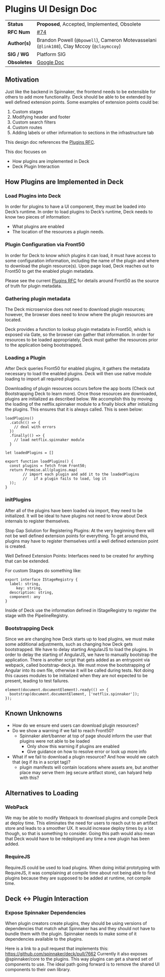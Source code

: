 # Plugins UI Design Doc
| | |
|-|-|
| **Status** | **Proposed**, Accepted, Implemented, Obsolete |
| **RFC  Num** | [#74](https://github.com/spinnaker/community/pull/74) |
| **Author(s)** | Brandon Powell (`@bpowell`), Cameron Motevasselani (`@link108`), Clay Mccoy (`@claymccoy`) |
| **SIG / WG** | Platform SIG |
| **Obsoletes** | [Google Doc](https://docs.google.com/document/d/16WmRSziTJsSBZ1kuKUfVleLAYMIxmfvz/edit) |

## Motivation
Just like the backend in Spinnaker, the frontend needs to be extensible for others to add more functionality. Deck should be able to be extended by well defined extension points. Some examples of extension points could be:
1. Custom stages
2. Modifying header and footer
3. Custom search filters
4. Custom routes
5. Adding labels or other information to sections in the infrastructure tab

This design doc references the [Plugins RFC](./plugins.md).

This doc focuses on
* How plugins are implemented in Deck
* Deck  Plugin Interaction

## How Plugins are Implemented in Deck
### Load Plugins into Deck
In order for plugins to have a UI component, they must be loaded into Deck’s runtime. In order to load plugins to Deck’s runtime, Deck needs to know two pieces of information:
* What plugins are enabled 
* The location of the resources a plugin needs.

### Plugin Configuration via Front50
In order for Deck to know which plugins it can load, it must have access to some configuration information, including the name of the plugin and where to download the plugin resource(s). Upon page load, Deck reaches out to Front50 to get the enabled plugin metadata.


Please see the current [Plugins RFC](./plugins.md) for details around Front50 as the source of truth for plugin metadata. 


### Gathering plugin metadata
The Deck microservice does not need to download plugin resources; however, the browser does need to know where the plugin resources are located. 

Deck provides a function to lookup plugin metadata in Front50, which is exposed via Gate, so the browser can gather that information. In order for resources to be loaded appropriately, Deck must gather the resources prior to the application being bootstrapped.  


### Loading a Plugin
After Deck queries Front50 for enabled plugins, it gathers the metadata necessary to load the enabled plugins. Deck will then use native module loading to import all required plugins. 

Downloading of plugin resources occurs before the app boots (Check out Bootstrapping Deck to learn more). Once those resources are downloaded, plugins are initialized as described below. We accomplish this by moving the loading of the netflix.spinnaker module to a finally block after initializing the plugins. This ensures that it is always called. This is seen below:


```
loadPlugins()
  .catch(() => {
    // deal with errors
  })
  .finally(() => {
    // load netflix.spinnaker module
  }

let loadedPlugins = []

export function loadPlugins() {
  const plugins = fetch from Front50;
  return Promise.all(plugins.map(
		// import each plugin and add it to the loadedPlugins
		//   if a plugin fails to load, log it
  ));
}
```

### initPlugins
After all of the plugins have been loaded via import, they need to be initialized. It will be ideal to have plugins not need to know about Deck internals to register themselves.  

Stop Gap Solution for Registering Plugins:
At the very beginning there will not be well defined extension points for everything. To get around this, plugins may have to register themselves until a well defined extension point is created.

Well Defined Extension Points:
Interfaces need to be created for anything that can be extended. 

For custom Stages do something like:
```
export interface IStageRegistry {
  label: string,
	 key: string, 
  description: string,
  component: any
}
```

Inside of Deck use the information defined in IStageRegistry to register the stage with the PipelineRegistry.

### Bootstrapping Deck
Since we are changing how Deck starts up to load plugins, we must make some additional adjustments, such as changing how Deck gets bootstrapped. We have to delay starting AngularJS to load the plugins. In order to delay the starting of AngularJS, we have to manually bootstrap the application. There is another script that gets added as an entrypoint via webpack, called bootstrap-deck.js. We must move the bootstrapping of Angular into its own file, otherwise it will be called during tests. Not doing this causes modules to be initialized when they are not expected to be present, leading to test failures. 

```
element(document.documentElement).ready(() => {
  bootstrap(document.documentElement, ['netflix.spinnaker']);
});
```

## Known Unknowns
* How do we ensure end users can download plugin resources? 
* Do we show a warning if we fail to reach Front50? 
  * Spinnaker alert/banner at top of page should inform the user that plugins were not able to be loaded
    * Only show this warning if plugins are enabled
    * Give guidance on how to resolve error or look up more info
* What if we fail to download a plugin resource? And how would we catch that (eg if its in a script tag)?
  * plugin manifests will contain locations where assets are, but another place may serve them (eg secure artifact store), can halyard help with this?

## Alternatives to Loading
### WebPack
We may be able to modify Webpack to download plugins and compile Deck at deploy time. This eliminates the need for users to reach out to an artifact store and leads to a smoother UX. It would increase deploy times by a lot though, so that is something to consider. Going this path would also mean that Deck would have to be redeployed any time a new plugin has been added.

### RequireJS
RequireJS could be used to load plugins. When doing initial prototyping with RequireJS, it was complaining at compile time about not being able to find plugins because they are supposed to be added at runtime, not compile time. 

## Deck ↔ Plugin Interaction
### Expose Spinnaker Dependencies
When plugin creators create plugins, they should be using versions of dependencies that match what Spinnaker has and they should not have to bundle them with the plugin. Spinnaker needs to make some of it dependencies available to the plugins. 

Here is a link to a pull request that implements this: https://github.com/spinnaker/deck/pull/7662  Currently it also exposes @spinnaker/core to the plugins. This way plugins can get a shared set of components to use. The ideal path going forward is to remove the shared UI components to their own library.
